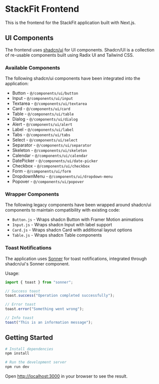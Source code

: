 # StackFit Frontend

This is the frontend for the StackFit application built with Next.js.

## UI Components

The frontend uses [shadcn/ui](https://ui.shadcn.com/) for UI components. Shadcn/UI is a collection of re-usable components built using Radix UI and Tailwind CSS.

### Available Components

The following shadcn/ui components have been integrated into the application:

- Button - `@/components/ui/button`
- Input - `@/components/ui/input`
- Textarea - `@/components/ui/textarea`
- Card - `@/components/ui/card`
- Table - `@/components/ui/table`
- Dialog - `@/components/ui/dialog`
- Alert - `@/components/ui/alert`
- Label - `@/components/ui/label`
- Tabs - `@/components/ui/tabs`
- Select - `@/components/ui/select`
- Separator - `@/components/ui/separator`
- Skeleton - `@/components/ui/skeleton`
- Calendar - `@/components/ui/calendar`
- DatePicker - `@/components/ui/date-picker`
- Checkbox - `@/components/ui/checkbox`
- Form - `@/components/ui/form`
- DropdownMenu - `@/components/ui/dropdown-menu`
- Popover - `@/components/ui/popover`

### Wrapper Components

The following legacy components have been wrapped around shadcn/ui components to maintain compatibility with existing code:

- `Button.js` - Wraps shadcn Button with Framer Motion animations
- `Input.js` - Wraps shadcn Input with label support
- `Card.js` - Wraps shadcn Card with additional layout options
- `Table.js` - Wraps shadcn Table components

### Toast Notifications

The application uses [Sonner](https://sonner.emilkowal.ski/) for toast notifications, integrated through shadcn/ui's Sonner component.

Usage:
```javascript
import { toast } from "sonner";

// Success toast
toast.success("Operation completed successfully");

// Error toast
toast.error("Something went wrong");

// Info toast
toast("This is an information message");
```

## Getting Started

```bash
# Install dependencies
npm install

# Run the development server
npm run dev
```

Open [http://localhost:3000](http://localhost:3000) in your browser to see the result.
